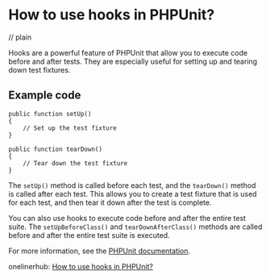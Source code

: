 # How to use hooks in PHPUnit?
// plain

Hooks are a powerful feature of PHPUnit that allow you to execute code before and after tests. They are especially useful for setting up and tearing down test fixtures.

## Example code

```
public function setUp()
{
    // Set up the test fixture
}

public function tearDown()
{
    // Tear down the test fixture
}
```

The `setUp()` method is called before each test, and the `tearDown()` method is called after each test. This allows you to create a test fixture that is used for each test, and then tear it down after the test is complete.

You can also use hooks to execute code before and after the entire test suite. The `setUpBeforeClass()` and `tearDownAfterClass()` methods are called before and after the entire test suite is executed.

For more information, see the [PHPUnit documentation](https://phpunit.readthedocs.io/en/latest/).

onelinerhub: [How to use hooks in PHPUnit?](https://onelinerhub.com/phpunit/how-to-use-hooks-in-phpunit)
